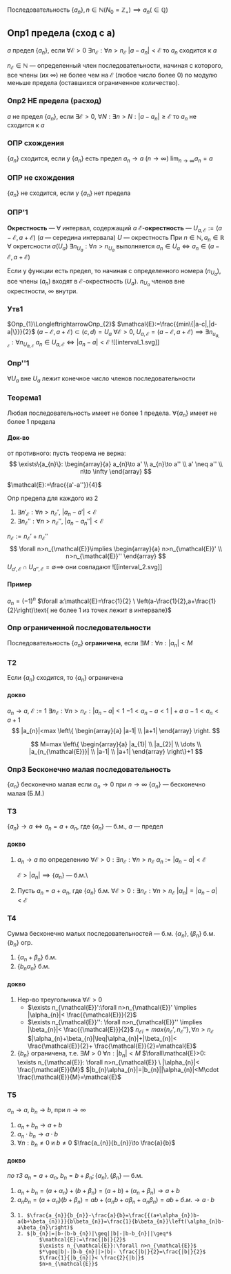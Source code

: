 Последовательность $\{a_{n}\}, n\in \mathbb{N}(N_{0}=\mathbb{Z}_{+})\implies a_{n}(\in \mathbb{Q})$
## Опр1 предела (сход с a)
$a$ предел $\{a_{n}\}$, если $\forall\mathcal{E}>0$ $\exists n_{\mathcal{E}}: \forall n>n_{\mathcal{E}}$  $|a-a_{n}|<\mathcal{E}$
то $a_{n}$ cходится к $a$

$n_{\mathcal{E}}\in \mathbb{N}$ — определенный член последовательности, начиная с которого, все члены (их $\infty$) не более чем на $\mathcal{E}$ (любое число более 0) по модулю меньше предела (оставшихся ограниченное количество).
### Опр2 НЕ предела (расход)
$a$ не предел $\{a_{n}\}$, если $\exists\mathcal{E}>0, \ \forall N: \exists n>N:|a-a_{n}|\geq\mathcal{E}$ 
то $a_{n}$ не сходится  к $a$
### ОПР схождения
$\{a_{n}\}$ сходится, если у $\{a_{n}\}$ есть предел
$a_{n}\to a \ (n\to \infty)$
$\lim_{ n \to \infty }a_{n}=a$
### ОПР не схождения
$\{a_{n}\}$ не сходится, если у $\{a_{n}\}$ нет предела

### ОПР'1

**Окрестность** — $\forall$ интервал, содержащий $a$
**$\mathcal{E}$**-**окрестность** — $U_{a,\mathcal{E}}:=(a-\mathcal{E}, a+\mathcal{E})$ ($a$ — середина интервала)
$U$ — окрестность
При $n\in \mathbb{N}, a_{n}\in \mathbb{R}$
$\forall\text{ окретсности }a(U_{a})$ $\exists n_{U_{a}}:\forall n>n_{U_{a}}$ выполняется
$a_{n}\in U_{a} \Longleftrightarrow a_{n}\in(a-\mathcal{E},a+\mathcal{E})$

Если у функции есть предел, то начиная с определенного номера ($n_{U_{a}}$), все члены ($a_{n}$) входят в $\mathcal{E}$-окрестность ($U_{a}$). $n_{U_{a}}$ членов вне окрестности, $\infty$ внутри.
### Утв1
$Опр_{1}\LongleftrightarrowОпр_{2}$
$\mathcal{E}:=\frac{{min\{|a-c|,|d-a|\}}}{2}$
$(a-\mathcal{E},a+\mathcal{E})\subset(c,d)=U_{a}$
$\forall\mathcal{E}>0,\ U_{a,\mathcal{E}}=(a-\mathcal{E},a+\mathcal{E})\implies \exists n_{u_{a,\mathcal{E}}}:\forall n_{U_{a,\mathcal{E}}}$
$a_{n}\in U_{a,\mathcal{E}}\Longleftrightarrow|a_{n}-a|<\mathcal{E}$
![[interval_1.svg]]

### Опр''1
$\forall U_{a}$  вне $U_{a}$ лежит конечное число членов последовательности

### Теорема1

Любая последовательность имеет не более 1 предела.
$\forall \{a_{n}\}$ имеет  не более 1 предела

#### Док-во

от противного: пусть теорема не верна: 
$$
\exists\{a_{n}\}:
\begin{array}{a}
a_{n}\to a' \\
a_{n}\to a'' \\
a' \neq a'' \\
n\to \infty
\end{array}
$$

$\mathcal{E}:=\frac{{a'-a''}}{4}$

Опр предела для каждого из 2
1. $\exists n'_{\mathcal{E}}:\forall n>n_{\mathcal{E}}', \ |a_{n}-a'|<\mathcal{E}$
2. $\exists n_{\mathcal{E}}'':\forall n>n_{\mathcal{E}}'', \ |a_{n}-a_{n}''|<\mathcal{E}$

$n_{\mathcal{E}}:=n_{\mathcal{E}}'+n_{\mathcal{E}}''$
$$
\forall n>n_{\mathcal{E}}\implies
\begin{array}{a}
n>n_{\mathcal{E}}' \\
n>n_{\mathcal{E}}''
\end{array}
$$
$U_{a',\mathcal{E}}\cap U_{a'',\mathcal{E}}=\emptyset \implies$ они совпадают
![[interval_2.svg]]
#### Пример
$a_{n}=(-1)^{n}$
$\forall a:\mathcal{E}=\frac{1}{2} \ \left(a-\frac{1}{2},a+\frac{1}{2}\right)\text{ не более 1 из точек лежит в интервале}$
### Опр ограниченной последовательности

Последовательность $\{a_{n}\}$ **ограничена**, если  $\exists M:\forall n:|a_{n}|<M$

### Т2
Если $\{a_{n}\}$ сходится, то $\{a_{n} \}$ ограничена

#### докво
$a_{n}\to a, \ \mathcal{E}:=1$
$\exists n_{\mathcal{E}}:\forall n>n_{\mathcal{E}}:|a_{n}-a|<1$
$-1<a_{n}-a<1 \  \bigg|+a$
$a-1<a_{n}<a+1$
$$
|a_{n}|<max
\left\{
\begin{array}{a}
|a-1| \\
|a+1|
\end{array}
\right.
$$

$$
M=max
\left\{
\begin{array}{a}
|a_{1}| \\
|a_{2}| \\
\dots \\
|a_{n_{\mathcal{E}}}| \\
|a-1| \\
|a+1|
\end{array}
\right\}+1
$$

### Опр3 Бесконечно малая последовательность
$\{\alpha_{n}\}$ бесконечно малая если $\alpha_{n}\to0$ при $n\to \infty$
$\{\alpha_{n}\}$ — бесконечно малая (Б.М.)

### Т3
$\{a_{n}\}\to a\Longleftrightarrow a_{n}=a+\alpha_{n}$, где $\{\alpha_{n} \}$ — б.м., $a$ — предел

#### докво
1. $a_{n}\to a$
	по определению
	$\forall\mathcal{E}>0: \exists n_{\mathcal{E}}:\forall n>n_{\mathcal{E}}$
	$\alpha_{n}:=|a_{n}-a|<\mathcal{E}$

	$\mathcal{E} > |\alpha_{n}|\implies\{\alpha_{n}\}$ — б.м.\
2. Пусть $a_{n}=a+\alpha_{n}$, где $\{\alpha_{n}\}$ б.м.
	$\forall\mathcal{E}>0: \exists n_{\mathcal{E}}:\forall n>n_{\mathcal{E}}$
	$|\alpha_{n}|=|a_{n}-a|<\mathcal{E}$

### Т4

Сумма бесконечно малых последовательностей — б.м.
$\{\alpha_{n}\},\{\beta_{n}\}$ б.м. $\{b_{n}\}$ огр.
1. $\{\alpha_{n}+\beta_{n}\}$ б.м.
2. $\{b_{n}\alpha_{n}\}$ б.м.

#### докво

1. Нер-во треугольника
	$\forall\mathcal{E}>0$
	- $\exists n_{\mathcal{E}}':\forall n>n_{\mathcal{E}}' \implies |\alpha_{n}|< \frac{{\mathcal{E}}}{2}$
	- $\exists n_{\mathcal{E}}'': \forall n>n_{\mathcal{E}}'' \implies |\beta_{n}|< \frac{{\mathcal{E}}}{2}$
	$n_{\mathcal{E}i}=max\{n_{\mathcal{E}}',n_{\mathcal{E}}''\}, \forall n>n_{\mathcal{E}}$
	$|\alpha_{n}+\beta_{n}|\leq|\alpha_{n}|+|\beta_{n}|< \frac{\mathcal{E}}{2}+ \frac{\mathcal{E}}{2}=\mathcal{E}$
2. $\{b_{n}\}$ ограничена, т.е. $\exists M>0$
	$\forall n:|b_{n}|<M$
	$\forall\mathcal{E}>0: \exists n_{\mathcal{E}}: \forall n>n_{\mathcal{E}} \ |\alpha_{n}|< \frac{\mathcal{E}}{M}$
	$|b_{n}\alpha_{n}|=|b_{n}||\alpha_{n}|<M\cdot \frac{\mathcal{E}}{M}=\mathcal{E}$

### Т5
$a_{n}\to a,\ b_{n}\to b$, при $n\to \infty$
1. $a_{n}+b_{n}\to a+b$
2. $a_{n}\cdot b_{n}\to a\cdot b$
3. $\forall n:b_{n}\neq0$ и $b\neq0$
	$\frac{a_{n}}{b_{n}}\to \frac{a}{b}$

#### докво
 _по т3_ $a_{n}=a+\alpha_{n},\  b_{n}=b+\beta_{n}; \{\alpha_{n}\}, \{\beta _{n}\}$ — б.м.
1. $a_{n}+b_{n}=(a+\alpha_{n})+(b+\beta_{n})=(a+b)+(\alpha_{n}+\beta_{n})\to a+b$
2. $a_{n}b_{n}=(a+\alpha_{n})(b+\beta_{n})=ab+(\alpha_{n}b+a\beta_{n}+\alpha_{n}\beta_{n})=ab+б.м.\to a\cdot b$
3. 
	   1. $\frac{a_{n}}{b_{n}}-\frac{a}{b}=\frac{{(a+\alpha_{n})b-a(b+\beta_{n})}}{b\beta_{n}}=\frac{1}{b\beta_{n}}\left(\alpha_{n}b-a\beta_{n}\right)$
	   2. $|b_{n}|=|b-(b-b_{n})|\geq||b|-|b-b_{n}||\geq*$
		      $\mathcal{E}:=\frac{|b|}{2}$
		      $\exists n_{\mathcal{E}}:\forall n>n_{\mathcal{E}}$
		      $*\geq|b|-|b-b_{n}||>|b|- \frac{|b|}{2}=\frac{|b|}{2}$
		      $\frac{1}{|b_{n}|}< \frac{2}{|b|}$
		      $n>n_{\mathcal{E}}$
